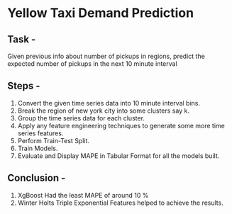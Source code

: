 # Yellow Taxi Demand Prediction

## Task -

Given previous info about number of pickups in regions, predict the expected number of pickups in the next 10 minute interval

## Steps - 

1. Convert the given time series data into 10 minute interval bins.
2. Break the region of new york city into some clusters say k.
3. Group the time series data for each cluster.
4. Apply any feature engineering techniques to generate some more time series features.
5. Perform Train-Test Split.
6. Train Models.
7. Evaluate and Display MAPE in Tabular Format for all the models built.

## Conclusion - 

1. XgBoost Had the least MAPE of around 10 %
2. Winter Holts Triple Exponential Features helped to achieve the results.
